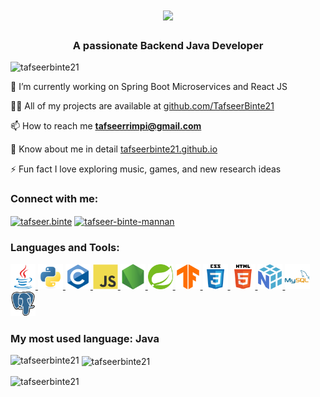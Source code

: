 <h1 align="center">
  <a href="https://git.io/typing-svg">
    <img src="https://readme-typing-svg.herokuapp.com/?lines=Hi,+There!+👋;This+is+Tafseer+Binte+Mannan;Nice+to+meet+you!&center=true&size=30">
  </a>
</h1>

<h3 align="center">A passionate Backend Java Developer</h3> <p align="left"> <img src="https://komarev.com/ghpvc/?username=tafseerbinte21&label=Profile%20views&color=0e75b6&style=flat" alt="tafseerbinte21" /> </p>

🔭 I’m currently working on Spring Boot Microservices and React JS

👨‍💻 All of my projects are available at [github.com/TafseerBinte21](https://github.com/TafseerBinte21)

📫 How to reach me **tafseerrimpi@gmail.com**

📄 Know about me in detail [tafseerbinte21.github.io](https://tafseerbinte21.github.io/)

⚡ Fun fact I love exploring music, games, and new research ideas

<h3 align="left">Connect with me:</h3> <p align="left"> <a href="https://www.facebook.com/tafseer.binte" target="blank"><img align="center" src="https://raw.githubusercontent.com/rahuldkjain/github-profile-readme-generator/master/src/images/icons/Social/facebook.svg" alt="tafseer.binte" height="30" width="40" /></a> <a href="https://www.linkedin.com/in/tafseer-binte-mannan/" target="blank"><img align="center" src="https://raw.githubusercontent.com/rahuldkjain/github-profile-readme-generator/master/src/images/icons/Social/linked-in-alt.svg" alt="tafseer-binte-mannan" height="30" width="40" /></a></p> 

<h3 align="left">Languages and Tools:</h3> <p align="left"> <a href="https://www.java.com" target="_blank" rel="noreferrer"> <img src="https://raw.githubusercontent.com/devicons/devicon/master/icons/java/java-original.svg" alt="java" width="40" height="40"/> </a> <a href="https://www.python.org" target="_blank" rel="noreferrer"> <img src="https://raw.githubusercontent.com/devicons/devicon/master/icons/python/python-original.svg" alt="python" width="40" height="40"/> </a> <a href="https://www.cprogramming.com/" target="_blank" rel="noreferrer"> <img src="https://raw.githubusercontent.com/devicons/devicon/master/icons/c/c-original.svg" alt="c" width="40" height="40"/> </a> <a href="https://www.javascript.com/" target="_blank" rel="noreferrer"> <img src="https://raw.githubusercontent.com/devicons/devicon/master/icons/javascript/javascript-original.svg" alt="javascript" width="40" height="40"/> </a> <a href="https://nodejs.org" target="_blank" rel="noreferrer"> <img src="https://raw.githubusercontent.com/devicons/devicon/master/icons/nodejs/nodejs-original.svg" alt="nodejs" width="40" height="40"/> </a> <a href="https://spring.io/projects/spring-framework" target="_blank" rel="noreferrer"> <img src="https://raw.githubusercontent.com/devicons/devicon/master/icons/spring/spring-original.svg" alt="spring" width="40" height="40"/> </a> <a href="https://www.tensorflow.org" target="_blank" rel="noreferrer"> <img src="https://raw.githubusercontent.com/devicons/devicon/master/icons/tensorflow/tensorflow-original.svg" alt="tensorflow" width="40" height="40"/> </a> <a href="https://www.w3schools.com/css/" target="_blank" rel="noreferrer"> <img src="https://raw.githubusercontent.com/devicons/devicon/master/icons/css3/css3-original-wordmark.svg" alt="css3" width="40" height="40"/> </a> <a href="https://www.w3.org/html/" target="_blank" rel="noreferrer"> <img src="https://raw.githubusercontent.com/devicons/devicon/master/icons/html5/html5-original-wordmark.svg" alt="html5" width="40" height="40"/> </a> <a href="https://numpy.org/" target="_blank" rel="noreferrer"> <img src="https://raw.githubusercontent.com/devicons/devicon/master/icons/numpy/numpy-original.svg" alt="numpy" width="40" height="40"/> </a> <a href="https://www.mysql.com/" target="_blank" rel="noreferrer"> <img src="https://raw.githubusercontent.com/devicons/devicon/master/icons/mysql/mysql-original-wordmark.svg" alt="mysql" width="40" height="40"/> </a> <a href="https://www.postgresql.org/" target="_blank" rel="noreferrer"> <img src="https://raw.githubusercontent.com/devicons/devicon/master/icons/postgresql/postgresql-original.svg" alt="postgresql" width="40" height="40"/> </a> </p> <h3 align="left">My most used language: Java</h3> <p><img align="left" src="https://github-readme-stats.vercel.app/api/top-langs?username=tafseerbinte21&show_icons=true&locale=en&layout=compact" alt="tafseerbinte21" /></p> <p>&nbsp;<img align="center" src="https://github-readme-stats.vercel.app/api?username=tafseerbinte21&show_icons=true&locale=en" alt="tafseerbinte21" /></p> <p><img align="center" src="https://github-readme-streak-stats.herokuapp.com/?user=tafseerbinte21&" alt="tafseerbinte21" /></p>
